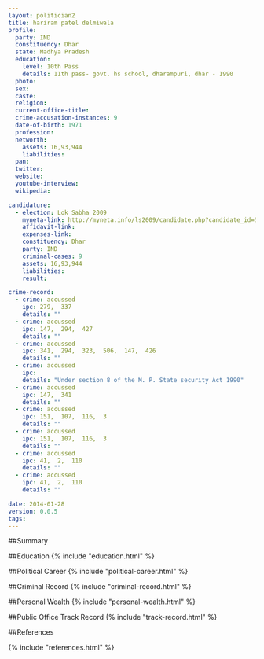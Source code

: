 ```yaml
---
layout: politician2
title: hariram patel delmiwala
profile: 
  party: IND
  constituency: Dhar
  state: Madhya Pradesh
  education: 
    level: 10th Pass
    details: 11th pass- govt. hs school, dharampuri, dhar - 1990
  photo: 
  sex: 
  caste: 
  religion: 
  current-office-title: 
  crime-accusation-instances: 9
  date-of-birth: 1971
  profession: 
  networth: 
    assets: 16,93,944
    liabilities: 
  pan: 
  twitter: 
  website: 
  youtube-interview: 
  wikipedia: 

candidature: 
  - election: Lok Sabha 2009
    myneta-link: http://myneta.info/ls2009/candidate.php?candidate_id=5256
    affidavit-link: 
    expenses-link: 
    constituency: Dhar 
    party: IND
    criminal-cases: 9
    assets: 16,93,944
    liabilities: 
    result:  

crime-record: 
  - crime: accussed
    ipc: 279,  337
    details: "" 
  - crime: accussed
    ipc: 147,  294,  427
    details: "" 
  - crime: accussed
    ipc: 341,  294,  323,  506,  147,  426
    details: "" 
  - crime: accussed
    ipc: 
    details: "Under section 8 of the M. P. State security Act 1990" 
  - crime: accussed
    ipc: 147,  341
    details: "" 
  - crime: accussed
    ipc: 151,  107,  116,  3
    details: "" 
  - crime: accussed
    ipc: 151,  107,  116,  3
    details: "" 
  - crime: accussed
    ipc: 41,  2,  110
    details: "" 
  - crime: accussed
    ipc: 41,  2,  110
    details: "" 

date: 2014-01-28
version: 0.0.5
tags: 
---
```

##Summary


##Education
{% include "education.html" %}


##Political Career
{% include "political-career.html" %}


##Criminal Record
{% include "criminal-record.html" %}


##Personal Wealth
{% include "personal-wealth.html" %}


##Public Office Track Record
{% include "track-record.html" %}


##References


{% include "references.html" %}